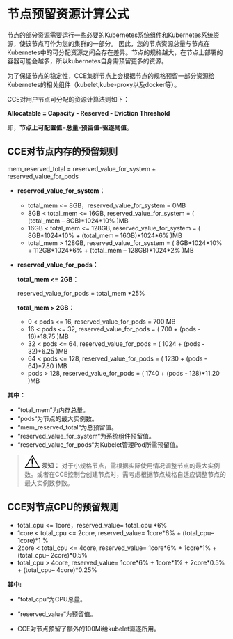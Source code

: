 # 节点预留资源计算公式<a name="cce_01_0178"></a>

节点的部分资源需要运行一些必要的Kubernetes系统组件和Kubernetes系统资源，使该节点可作为您的集群的一部分。 因此，您的节点资源总量与节点在Kubernetes中的可分配资源之间会存在差异。节点的规格越大，在节点上部署的容器可能会越多，所以kubernetes自身需预留更多的资源。

为了保证节点的稳定性，CCE集群节点上会根据节点的规格预留一部分资源给Kubernetes的相关组件（kubelet,kube-proxy以及docker等）。

CCE对用户节点可分配的资源计算法则如下：

**Allocatable = Capacity - Reserved - Eviction Threshold**

即，**节点上可配置值**=**总量**-**预留值**-**驱逐阈值**。

## CCE对节点内存的预留规则<a name="section16856143934620"></a>

mem\_reserved\_total = reserved\_value\_for\_system + reserved\_value\_for\_pods

-   **reserved\_value\_for\_system：**
    -   total\_mem <= 8GB，reserved\_value\_for\_system = 0MB
    -   8GB < total\_mem <= 16GB, reserved\_value\_for\_system = \( \(total\_mem – 8GB\)\*1024\*10% \)MB
    -   16GB < total\_mem <= 128GB, reserved\_value\_for\_system = \( 8GB\*1024\*10% + \(total\_mem – 16GB\)\*1024\*6% \)MB
    -   total\_mem \> 128GB, reserved\_value\_for\_system = \( 8GB\*1024\*10% + 112GB\*1024\*6% + \(total\_mem – 128GB\)\*1024\*2% \)MB

-   **reserved\_value\_for\_pods：**

    **total\_mem <= 2GB：**

    reserved\_value\_for\_pods = total\_mem \*25%

    **total\_mem \> 2GB：**

    -   0 < pods <= 16, reserved\_value\_for\_pods =  700 MB
    -   16 < pods <= 32, reserved\_value\_for\_pods = \( 700 + \(pods - 16\)\*18.75 \)MB
    -   32 < pods <= 64, reserved\_value\_for\_pods = \( 1024 + \(pods - 32\)\*6.25 \)MB
    -   64 < pods <= 128, reserved\_value\_for\_pods = \( 1230 + \(pods - 64\)\*7.80 \)MB
    -   pods \> 128, reserved\_value\_for\_pods = \( 1740 + \(pods - 128\)\*11.20 \)MB


**其中：**

-   “total\_mem“为内存总量。
-   “pods“为节点的最大实例数。
-   “mem\_reserved\_total“为总预留值。
-   “reserved\_value\_for\_system“为系统组件预留值。
-   “reserved\_value\_for\_pods“为Kubelet管理Pod所需预留值。

>![](public_sys-resources/icon-notice.gif) **须知：** 
>对于小规格节点，需根据实际使用情况调整节点的最大实例数。或者在CCE控制台创建节点时，需考虑根据节点规格自适应调整节点的最大实例数参数。

## CCE对节点CPU的预留规则<a name="section65041914716"></a>

-   total\_cpu <= 1core，reserved\_value= total\_cpu \*6%
-   1core < total\_cpu <= 2core, reserved\_value= 1core\*6% + \(total\_cpu– 1core\)\*1 %
-   2core < total\_cpu <= 4core, reserved\_value= 1core\*6% + 1core\*1% + \(total\_cpu– 2core\)\*0.5%
-   total\_cpu \> 4core, reserved\_value= 1core\*6% + 1core\*1% + 2core\*0.5% + \(total\_cpu– 4core\)\*0.25%

**其中:**

-   “total\_cpu“为CPU总量。
-   “reserved\_value“为预留值。

-   CCE对节点预留了额外的100Mi给kubelet驱逐所用。

